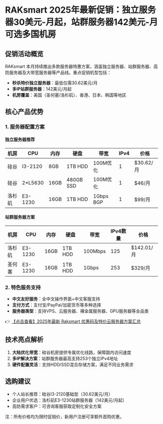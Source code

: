 # RAKsmart 2025年最新促销：独立服务器30美元-月起，站群服务器142美元-月可选多国机房

## 促销活动概览
RAKsmart 本月持续推出多款服务器特惠方案，涵盖独立服务器、站群服务器、高防服务器及大带宽服务器等产品线。重点促销机型包括：

- **秒杀特价独立服务器**：最低仅需30.62美元/月
- **多IP站群服务器**：142美元/月起
- **机房覆盖**：美国（圣何塞/洛杉矶）、香港、日本、韩国等地区

## 核心产品优势
### 1. 服务器配置方案
#### 独立服务器推荐
| 机房   | CPU         | 内存 | 硬盘         | 带宽       | IPv4 | 价格       |
|--------|-------------|------|--------------|------------|------|------------|
| 硅谷   | I3-2120     | 8GB  | 1TB HDD      | 100M优化   | 1    | $30.62/月  |
| 硅谷   | 2*L5630     | 16GB | 480GB SSD    | 100M优化   | 1    | $46/月     |
| 洛杉矶 | E3-1230     | 16GB | 1TB HDD      | 1Gbps BGP  | 1    | $99/月     |

#### 站群服务器方案
| 机房   | CPU         | 内存 | 硬盘       | 带宽     | IPv4数量 | 价格        |
|--------|-------------|------|------------|----------|----------|-------------|
| 洛杉矶 | E3-1230     | 16GB | 1TB HDD    | 100Mbps  | 125      | $142.01/月 |
| 圣何塞 | E3-1230     | 16GB | 1TB HDD    | 1Gbps    | 253      | $329/月    |

### 2. 特色服务支持
- **中文友好服务**：全中文操作界面+中文客服支持
- **支付方式**：支付宝/PayPal/加密货币等多种选择
- **服务器类型**：支持VPS、云服务器、裸金属服务器、GPU服务器等全品类

👉 [【点击查看】2025年最新 Raksmart 优惠码及特价云服务器方案汇总](https://bit.ly/raksmart)

## 技术亮点解析
1. **大陆优化带宽**：硅谷机房提供专属优化线路，保障国内访问速度
2. **多IP解决方案**：站群服务器最高支持253个独立IPv4地址
3. **硬件配置灵活**：支持HDD/SSD混合存储方案，满足不同业务需求

## 选购建议
- 个人站长推荐：硅谷I3-2120基础型（30.62美元/月）
- 企业用户优选：洛杉矶E3-1230站群服务器（142美元/月起）
- 高防需求客户：可咨询客服获取定制化安全方案

注：所有价格均为限时促销价，新用户注册可享额外首购优惠。